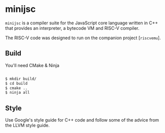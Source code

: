# minijsc 

`minijsc` is a compiler suite for the JavaScript core language written in C++
that provides an interpreter, a bytecode VM and RISC-V compiler.

The RISC-V code was designed to run on the companion project [`riscvemu`].

## Build

You'll need CMake & Ninja

```sh

$ mkdir build/
$ cd build
$ cmake ..
$ ninja all

```

## Style

Use Google's style guide for C++ code and follow some of the advice
from the LLVM style guide.

